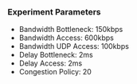 ### Experiment Parameters
- Bandwidth Bottleneck: 150kbps
- Bandwidth Access: 600kbps
- Bandwidth UDP Access: 100kbps
- Delay Bottleneck: 2ms
- Delay Access: 2ms
- Congestion Policy: 20
